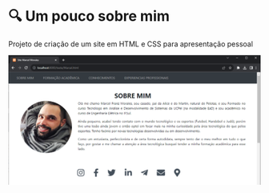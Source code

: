 # :mag: Um pouco sobre mim
Projeto de criação de um site em HTML e CSS para apresentação pessoal

<img src="imagem.png" alt="Exemplo imagem">
